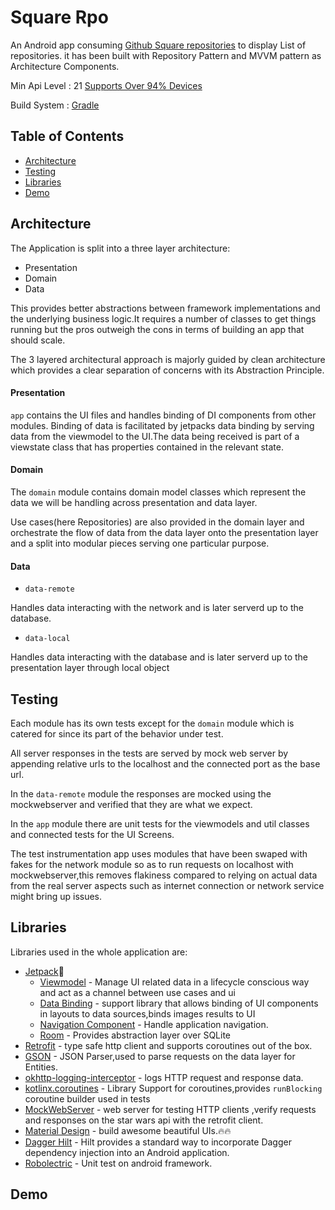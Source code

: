 # Square Rpo

An Android app consuming [Github Square repositories](https://api.github.com/orgs/square/repos) to display List of repositories. it has been built with Repository Pattern and MVVM pattern as Architecture Components.

Min Api Level : 21 [Supports Over 94% Devices ](https://developer.android.com/about/dashboards)

Build System : [Gradle](https://gradle.org/)

## Table of Contents

- [Architecture](#architecture)
- [Testing](#testing)
- [Libraries](#libraries)
- [Demo](#demo)

## Architecture

The Application is split into a three layer architecture:
- Presentation
- Domain
- Data

This provides better abstractions between framework implementations 
and the underlying business logic.It requires a number of classes to get 
things running but the pros outweigh the cons in terms of building an app 
that should scale.

The 3 layered architectural approach is majorly guided by clean architecture which provides
a clear separation of concerns with its Abstraction Principle.

#### Presentation

```app``` contains the UI files and handles binding of DI components from other modules.
Binding of data is facilitated by jetpacks data binding by serving data from the viewmodel
to the UI.The data being received is part of a viewstate class that has properties contained in the
relevant state.

#### Domain

The ```domain``` module contains domain model classes which represent the
data we will be handling across presentation and data layer.

Use cases(here Repositories) are also provided in the domain layer and orchestrate the flow 
of data from the data layer onto the presentation layer and a split into
modular pieces serving one particular purpose.

#### Data

- ```data-remote```

Handles data interacting with the network and is later serverd up to the database.

- ```data-local```

Handles data interacting with the database and is later serverd up to the presentation layer through
local object

## Testing

Each module has its own tests except for the ```domain``` module which is catered for since its
part of the behavior under test.

All server responses in the tests are served by mock web server by appending relative urls to
the localhost and the connected port as the base url.

In the ``data-remote`` module the responses are mocked using the mockwebserver and verified that they
are what we expect.

In the ```app``` module there are unit tests for the viewmodels and util classes 
and connected tests for the UI Screens.

The test instrumentation app uses modules that have been swaped with fakes for
the network module so as to run requests on localhost with mockwebserver,this removes flakiness 
compared to relying on actual data from the real server aspects such as internet connection or
network service might bring up issues.
 
## Libraries

Libraries used in the whole application are:

- [Jetpack](https://developer.android.com/jetpack)🚀
  - [Viewmodel](https://developer.android.com/topic/libraries/architecture/viewmodel) - Manage UI related data in a lifecycle conscious way and act as a channel between use cases and ui
  - [Data Binding](https://developer.android.com/topic/libraries/data-binding) - support library that allows binding of UI components in layouts to data sources,binds images results to UI
  - [Navigation Component](https://developer.android.com/guide/navigation) - Handle application navigation.
  - [Room](https://developer.android.com/training/data-storage/room) - Provides abstraction layer over SQLite
- [Retrofit](https://square.github.io/retrofit/) - type safe http client and supports coroutines out of the box.
- [GSON](https://github.com/google/gson) - JSON Parser,used to parse requests on the data layer for Entities.
- [okhttp-logging-interceptor](https://github.com/square/okhttp/blob/master/okhttp-logging-interceptor/README.md) - logs HTTP request and response data.
- [kotlinx.coroutines](https://github.com/Kotlin/kotlinx.coroutines) - Library Support for coroutines,provides `runBlocking` coroutine builder used in tests
- [MockWebServer](https://github.com/square/okhttp/tree/master/mockwebserver) - web server for testing HTTP clients ,verify requests and responses on the star wars api with the retrofit client.
- [Material Design](https://material.io/develop/android/docs/getting-started/) - build awesome beautiful UIs.🔥🔥
- [Dagger Hilt](https://dagger.dev/hilt/) - Hilt provides a standard way to incorporate Dagger dependency injection into an Android application.
- [Robolectric](http://robolectric.org/) - Unit test on android framework.

## Demo

